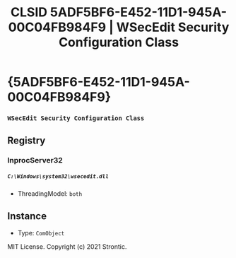 ﻿---
title: "CLSID 5ADF5BF6-E452-11D1-945A-00C04FB984F9 | WSecEdit Security Configuration Class"
excerpt: What is COM-Object CLSID 5ADF5BF6-E452-11D1-945A-00C04FB984F9?
---

# {5ADF5BF6-E452-11D1-945A-00C04FB984F9}

### `WSecEdit Security Configuration Class`

## Registry


### InprocServer32

##### `C:\Windows\system32\wsecedit.dll`
* ThreadingModel: `both`

## Instance

* Type: `ComObject`

MIT License. Copyright (c) 2021 Strontic.


